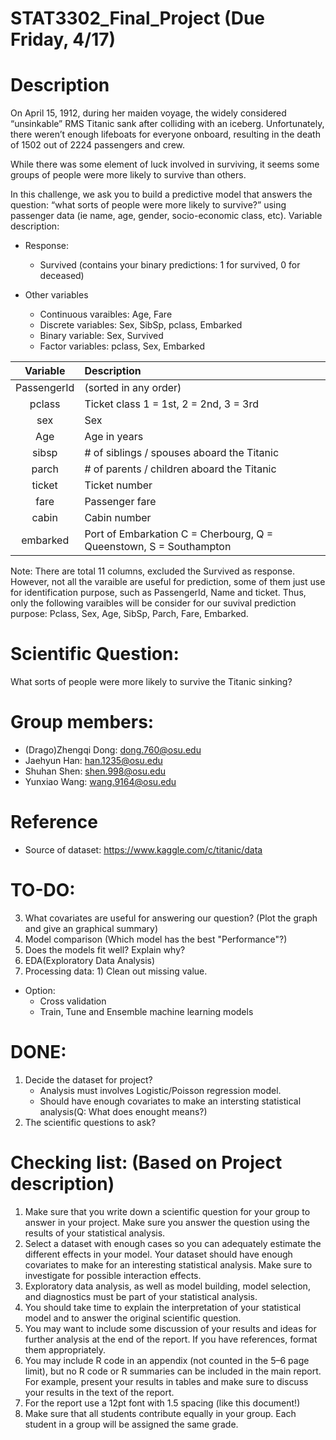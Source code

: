 # STAT3302_Final_Project (Due Friday, 4/17)

# Description
On April 15, 1912, during her maiden voyage, the widely considered “unsinkable” RMS Titanic sank after colliding with an iceberg. Unfortunately, there weren’t enough lifeboats for everyone onboard, resulting in the death of 1502 out of 2224 passengers and crew.

While there was some element of luck involved in surviving, it seems some groups of people were more likely to survive than others.

In this challenge, we ask you to build a predictive model that answers the question: “what sorts of people were more likely to survive?” using passenger data (ie name, age, gender, socio-economic class, etc).
Variable description:  

* Response: 
    + Survived (contains your binary predictions: 1 for survived, 0 for deceased) 

* Other variables 
   + Continuous varaibles: Age, Fare
   + Discrete variables: Sex, SibSp, pclass, Embarked
   + Binary variable: Sex, Survived
   + Factor variables: pclass, Sex, Embarked

|Variable| Description|
|:--------:|:----------|
|PassengerId| (sorted in any order)|
|pclass|	Ticket class	1 = 1st, 2 = 2nd, 3 = 3rd|
|sex|	Sex	|
|Age|	Age in years	|
|sibsp|	# of siblings / spouses aboard the Titanic	|
|parch|	# of parents / children aboard the Titanic	|
|ticket|	Ticket number	|
|fare|	Passenger fare	|
|cabin|	Cabin number|	
|embarked|	Port of Embarkation	C = Cherbourg, Q = Queenstown, S = Southampton|

Note: There are total 11 columns, excluded the Survived as response. However, not all the varaible are useful for prediction, some of them just use for identification purpose, such as PassengerId, Name and ticket. Thus, only the following varaibles will be consider for our suvival prediction purpose: Pclass, Sex, Age, SibSp, Parch, Fare, Embarked.

# Scientific Question:
What sorts of people were more likely to survive the Titanic sinking?

# Group members:
* (Drago)Zhengqi Dong: dong.760@osu.edu
* Jaehyun Han: han.1235@osu.edu
* Shuhan Shen: shen.998@osu.edu
* Yunxiao Wang: wang.9164@osu.edu

# Reference
* Source of dataset: https://www.kaggle.com/c/titanic/data

# TO-DO:
3. What covariates are useful for answering our question? (Plot the graph and give an graphical summary)
4. Model comparison (Which model has the best "Performance"?)
5. Does the models fit well? Explain why?
6. EDA(Exploratory Data Analysis)
7. Processing data: 1) Clean out missing value.
* Option:
   + Cross validation
   + Train, Tune and Ensemble machine learning models


# DONE:
1. Decide the dataset for project? 
    * Analysis must involves Logistic/Poisson regression model. 
    * Should have enough covariates to make an intersting statistical analysis(Q: What does enought means?)
2. The scientific questions to ask?

# Checking list: (Based on Project description)
1. Make sure that you write down a scientific question for your group to answer in your
project. Make sure you answer the question using the results of your statistical analysis.
2. Select a dataset with enough cases so you can adequately estimate the different effects in
your model. Your dataset should have enough covariates to make for an interesting statistical
analysis. Make sure to investigate for possible interaction effects.
3. Exploratory data analysis, as well as model building, model selection, and diagnostics must
be part of your statistical analysis.
4. You should take time to explain the interpretation of your statistical model and to answer
the original scientific question.
5. You may want to include some discussion of your results and ideas for further analysis at
the end of the report. If you have references, format them appropriately.
6. You may include R code in an appendix (not counted in the 5–6 page limit), but no R code
or R summaries can be included in the main report. For example, present your results in
tables and make sure to discuss your results in the text of the report.
7. For the report use a 12pt font with 1.5 spacing (like this document!)
8. Make sure that all students contribute equally in your group. Each student in a group will
be assigned the same grade.

